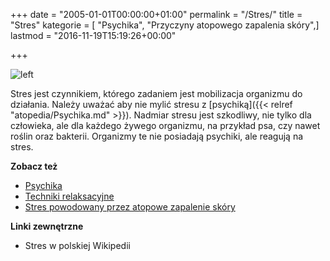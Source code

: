 +++
date = "2005-01-01T00:00:00+01:00"
permalink = "/Stres/"
title = "Stres"
kategorie = [ "Psychika", "Przyczyny atopowego zapalenia skóry",]
lastmod = "2016-11-19T15:19:26+00:00"

+++

![](/images/Stres.png "left")

Stres jest czynnikiem, którego zadaniem jest mobilizacja organizmu do działania. Należy uważać aby nie mylić stresu z [psychiką]({{< relref "atopedia/Psychika.md" >}}). Nadmiar stresu jest szkodliwy, nie tylko dla człowieka, ale dla każdego żywego organizmu, na przykład psa, czy nawet roślin oraz bakterii. Organizmy te nie posiadają psychiki, ale reagują na stres.

**Zobacz też**

-   [Psychika](/atopedia/Psychika)
-   [Techniki relaksacyjne](/atopedia/Techniki_relaksacyjne)
-   [Stres powodowany przez atopowe zapalenie skóry](/atopedia/Stres_powodowany_przez_atopowe_zapalenie_skóry)

**Linki zewnętrzne**

-   Stres w polskiej Wikipedii
